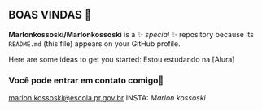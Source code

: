 ## BOAS VINDAS 💙

**Marlonkossoski/Marlonkossoski** is a ✨ _special_ ✨ repository because its `README.md` (this file) appears on your GitHub profile.

Here are some ideas to get you started:
Estou estudando na [Alura]
### Você pode entrar em contato comigo📧
marlon.kossoski@escola.pr.gov.br
INSTA: _Marlon kossoski_

